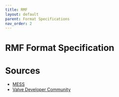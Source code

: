 ```yaml
---
title: RMF
layout: default
parent: Format Specifications
nav_order: 2
---
```


# RMF Format Specification

# Sources
- [MESS](https://github.com/pwitvoet/mess/blob/master/MESS/Formats/RmfFormat.cs)
- [Valve Developer Community](https://developer.valvesoftware.com/wiki/RMF_(Rich_Map_Format))
